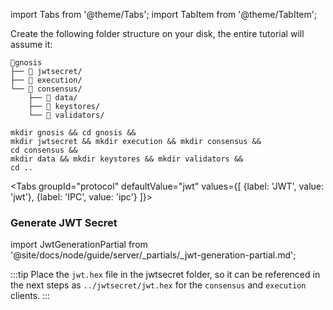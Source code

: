 import Tabs from '@theme/Tabs';
import TabItem from '@theme/TabItem';


Create the following folder structure on your disk, the entire tutorial will assume it:

```
📂gnosis
├── 📂 jwtsecret/
├── 📂 execution/
└── 📂 consensus/
    ├── 📂 data/
    ├── 📂 keystores/
    └── 📂 validators/
```

```shell
mkdir gnosis && cd gnosis &&
mkdir jwtsecret && mkdir execution && mkdir consensus &&
cd consensus &&
mkdir data && mkdir keystores && mkdir validators &&
cd ..
```

<Tabs groupId="protocol" defaultValue="jwt" values={[
        {label: 'JWT', value: 'jwt'},
        {label: 'IPC', value: 'ipc'}
    ]}>
    <TabItem value="jwt">

<h3 id="generate-jwt">Generate JWT Secret</h3>

import JwtGenerationPartial from '@site/docs/node/guide/server/_partials/_jwt-generation-partial.md';

<JwtGenerationPartial />

:::tip
Place the `jwt.hex` file in the jwtsecret folder, so it can be referenced in the next steps as `../jwtsecret/jwt.hex` for the `consensus` and `execution` clients.
:::
  </TabItem>
  <TabItem value="ipc"></TabItem>
</Tabs>


